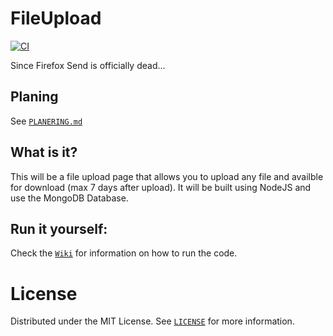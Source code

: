 # FileUpload
[![CI](https://github.com/linusromland/FileUpload/actions/workflows/node.js.yml/badge.svg?branch=master)](https://github.com/linusromland/FileUpload/actions/workflows/node.js.yml)

Since Firefox Send is officially dead...

## Planing

See [`PLANERING.md`](https://github.com/linusromland/FileUpload/blob/master/planingFiles/PLANERING.md)

## What is it?

This will be a file upload page that allows you to upload any file and availble for download (max 7 days after upload). It will be built using NodeJS and use the MongoDB Database.

## Run it yourself:

Check the [`Wiki`](https://github.com/linusromland/FileUpload/wiki/Running-the-Code) for information on how to run the code.

# License

Distributed under the MIT License. See <a href="https://github.com/linusromland/FileUpload/blob/master/LICENSE" >`LICENSE`</a> for more information.
